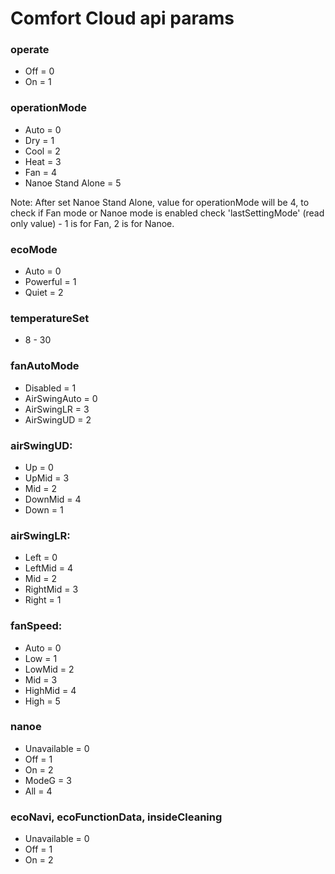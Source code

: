 # Comfort Cloud api params

### operate

- Off = 0
- On = 1

### operationMode

- Auto = 0
- Dry = 1
- Cool = 2
- Heat = 3
- Fan = 4
- Nanoe Stand Alone = 5

Note: After set Nanoe Stand Alone, value for operationMode will be 4, to check if Fan mode or Nanoe mode is enabled check 'lastSettingMode' (read only value) - 1 is for Fan, 2 is for Nanoe. 


### ecoMode

- Auto = 0
- Powerful = 1
- Quiet = 2

### temperatureSet

- 8 - 30

### fanAutoMode

- Disabled = 1
- AirSwingAuto = 0
- AirSwingLR = 3
- AirSwingUD = 2

### airSwingUD:

- Up = 0
- UpMid = 3
- Mid = 2
- DownMid = 4
- Down = 1

### airSwingLR:

- Left = 0
- LeftMid = 4
- Mid = 2
- RightMid = 3
- Right = 1

### fanSpeed:

- Auto = 0
- Low = 1
- LowMid = 2
- Mid = 3
- HighMid = 4
- High = 5

### nanoe
- Unavailable = 0
- Off = 1
- On = 2
- ModeG = 3
- All = 4

### ecoNavi, ecoFunctionData, insideCleaning
- Unavailable = 0
- Off = 1
- On = 2

